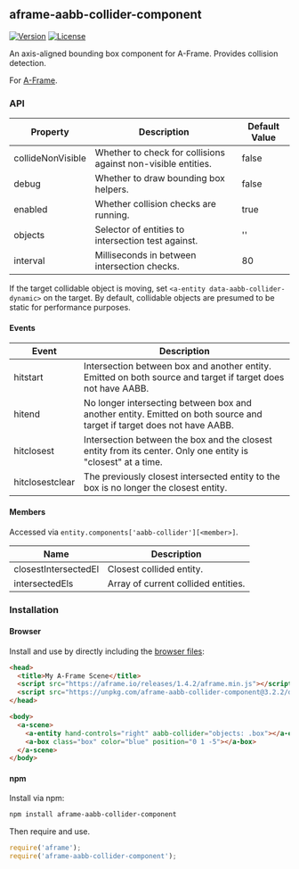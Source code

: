 ## aframe-aabb-collider-component

[![Version](http://img.shields.io/npm/v/aframe-aabb-collider-component.svg?style=flat-square)](https://npmjs.org/package/aframe-aabb-collider-component)
[![License](http://img.shields.io/npm/l/aframe-aabb-collider-component.svg?style=flat-square)](https://npmjs.org/package/aframe-aabb-collider-component)

An axis-aligned bounding box component for A-Frame. Provides collision
detection.

For [A-Frame](https://aframe.io).

### API

| Property          | Description                                                   | Default Value |
| --------          | -----------                                                   | ------------- |
| collideNonVisible | Whether to check for collisions against non-visible entities. | false         |
| debug             | Whether to draw bounding box helpers.                         | false         |
| enabled           | Whether collision checks are running.                         | true          |
| objects           | Selector of entities to intersection test against.            | ''            |
| interval          | Milliseconds in between intersection checks.                  | 80            |

If the target collidable object is moving, set `<a-entity
data-aabb-collider-dynamic>` on the target. By default, collidable objects are
presumed to be static for performance purposes.

#### Events

| Event           | Description                                                                                                            |
| -----           | -----------                                                                                                            |
| hitstart        | Intersection between box and another entity. Emitted on both source and target if target does not have AABB.           |
| hitend          | No longer intersecting between box and another entity. Emitted on both source and target if target does not have AABB. |
| hitclosest      | Intersection between the box and the closest entity from its center. Only one entity is "closest" at a time.           |
| hitclosestclear | The previously closest intersected entity to the box is no longer the closest entity.                                  |

#### Members

Accessed via `entity.components['aabb-collider'][<member>]`.

| Name                 | Description                         |
|----------------------|-------------------------------------|
| closestIntersectedEl | Closest collided entity.            |
| intersectedEls       | Array of current collided entities. |

### Installation

#### Browser

Install and use by directly including the [browser files](dist):

```html
<head>
  <title>My A-Frame Scene</title>
  <script src="https://aframe.io/releases/1.4.2/aframe.min.js"></script>
  <script src="https://unpkg.com/aframe-aabb-collider-component@3.2.2/dist/aframe-aabb-collider-component.min.js"></script>
</head>

<body>
  <a-scene>
    <a-entity hand-controls="right" aabb-collider="objects: .box"></a-entity>
    <a-box class="box" color="blue" position="0 1 -5"></a-box>
  </a-scene>
</body>
```

#### npm

Install via npm:

```bash
npm install aframe-aabb-collider-component
```

Then require and use.

```js
require('aframe');
require('aframe-aabb-collider-component');
```

